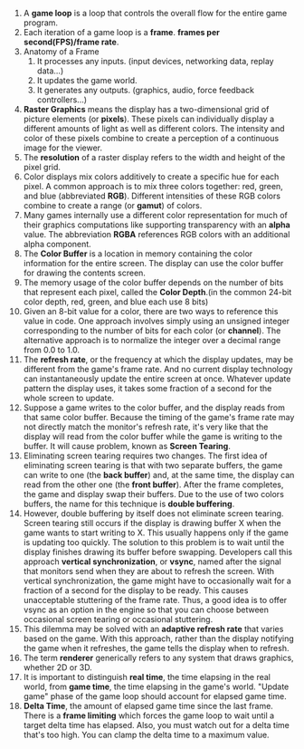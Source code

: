 1. A **game loop** is a loop that controls the overall flow for the entire game program.
2. Each iteration of a game loop is a **frame**. **frames per second(FPS)/frame rate**.
3. Anatomy of a Frame
   1. It processes any inputs. (input devices, networking data, replay data...)
   2. It updates the game world. 
   3. It generates any outputs. (graphics, audio, force feedback controllers...)
4. **Raster Graphics** means the display has a two-dimensional grid of picture elements (or **pixels**). These pixels can individually display a different amounts of light as well as different colors. The intensity and color of these pixels combine to create a perception of a continuous image for the viewer.
5. The **resolution** of a raster display refers to the width and height of the pixel grid.
6. Color displays mix colors additively to create a specific hue for each pixel. A common approach is to mix three colors together: red, green, and blue (abbreviated **RGB**). Different intensities of these RGB colors combine to create a range (or **gamut**) of colors.
7. Many games internally use a different color representation for much of their graphics computations like supporting transparency with an **alpha** value. The abbreviation **RGBA** references RGB colors with an additional alpha component.
8. The **Color Buffer** is a location in memory containing the color information for the entire screen. The display can use the color buffer for drawing the contents screen.
9. The memory usage of the color buffer depends on the number of bits that represent each pixel, called the **Color Depth**.(in the common 24-bit color depth, red, green, and blue each use 8 bits)
10. Given an 8-bit value for a color, there are two ways to reference this value in code. One approach involves simply using an unsigned integer corresponding to the number of bits for each color (or **channel**). The alternative approach is to normalize the integer over a decimal range from 0.0 to 1.0.
11. The **refresh rate**, or the frequency at which the display updates, may be different from the game's frame rate. And no current display technology can instantaneously update the entire screen at once. Whatever update pattern the display uses, it takes some fraction of a second for the whole screen to update.
12. Suppose a game writes to the color buffer, and the display reads from that same color buffer. Because the timing of the game's frame rate may not directly match the monitor's refresh rate, it's very like that the display will read from the color buffer while the game is writing to the buffer. It will cause problem, known as **Screen Tearing**.
13. Eliminating screen tearing requires two changes. The first idea of eliminating screen tearing is that with two separate buffers, the game can write to one (the **back buffer**) and, at the same time, the display can read from the other one (the **front buffer**). After the frame completes, the game and display swap their buffers. Due to the use of two colors buffers, the name for this technique is **double buffering**.
14. However, double buffering by itself does not eliminate screen tearing. Screen tearing still occurs if the display is drawing buffer X when the game wants to start writing to X. This usually happens only if the game is updating too quickly. The solution to this problem is to wait until the display finishes drawing its buffer before swapping. Developers call this approach **vertical synchronization**, or **vsync**, named after the signal that monitors send when they are about to refresh the screen. With vertical synchronization, the game might have to occasionally wait for a fraction of a second for the display to be ready. This causes unacceptable stuttering of the frame rate. Thus, a good idea is to offer vsync as an option in the engine so that you can choose between occasional screen tearing or occasional stuttering.
15. This dilemma may be solved with an **adaptive refresh rate** that varies based on the game. With this approach, rather than the display notifying the game when it refreshes, the game tells the display when to refresh.
16. The term **renderer** generically refers to any system that draws graphics, whether 2D or 3D.
17. It is important to distinguish **real time**, the time elapsing in the real world, from **game time**, the time elapsing in the game's world. "Update game" phase of the game loop should account for elapsed game time.
18. **Delta Time**, the amount of elapsed game time since the last frame. There is a **frame limiting** which forces the game loop to wait until a target delta time has elapsed. Also, you must watch out for a delta time that's too high. You can clamp the delta time to a maximum value.